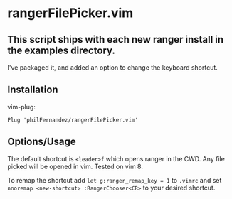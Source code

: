 # rangerFilePicker.vim

## This script ships with each new ranger install in the examples directory.

I've packaged it, and added an option to change the keyboard shortcut.

## Installation

vim-plug:

    Plug 'philFernandez/rangerFilePicker.vim'


## Options/Usage

The default shortcut is `<leader>f` which opens ranger in the CWD. Any file picked
will be opened in vim. Tested on vim 8.

To remap the shortcut add `let g:ranger_remap_key = 1` to `.vimrc` and
set `nnoremap <new-shortcut> :RangerChooser<CR>` to your desired shortcut.

